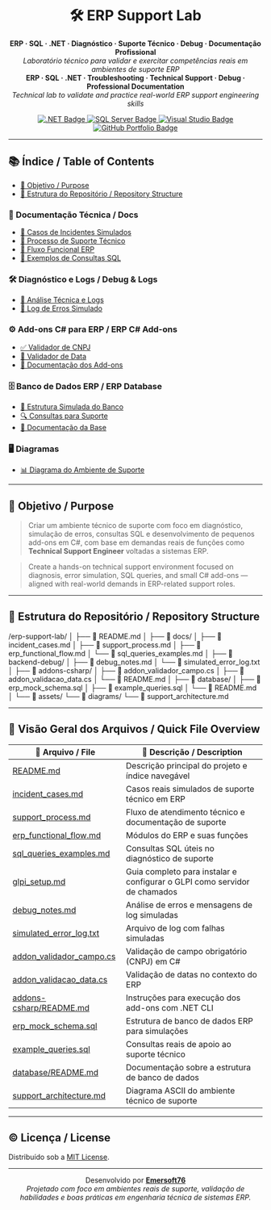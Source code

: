 <h1 align="center">🛠️ ERP Support Lab</h1>

<p align="center">
  <strong>ERP · SQL · .NET · Diagnóstico · Suporte Técnico · Debug · Documentação Profissional</strong><br>
  <em>Laboratório técnico para validar e exercitar competências reais em ambientes de suporte ERP</em><br>
  <strong>ERP · SQL · .NET · Troubleshooting · Technical Support · Debug · Professional Documentation</strong><br>
  <em>Technical lab to validate and practice real-world ERP support engineering skills</em>
</p>

<p align="center">
  <a href="https://dotnet.microsoft.com" target="_blank">
    <img src="https://img.shields.io/badge/.NET-C%23-512BD4?logo=dotnet" alt=".NET Badge"/>
  </a>
  <a href="https://www.microsoft.com/sql-server" target="_blank">
    <img src="https://img.shields.io/badge/SQL-Server-CC2927?logo=microsoftsqlserver&logoColor=white" alt="SQL Server Badge"/>
  </a>
  <a href="https://learn.microsoft.com/en-us/visualstudio/" target="_blank">
    <img src="https://img.shields.io/badge/Visual_Studio-IDE-5C2D91?logo=visualstudio" alt="Visual Studio Badge"/>
  </a>
  <a href="https://github.com/Emersoft76" target="_blank">
    <img src="https://img.shields.io/badge/GitHub-Portfólio-181717?logo=github" alt="GitHub Portfolio Badge"/>
  </a>
</p>

---

## 📚 Índice / Table of Contents

- [🎯 Objetivo / Purpose](#-objetivo--purpose)
- [📁 Estrutura do Repositório / Repository Structure](#-estrutura-do-repositório--repository-structure)

### 📄 Documentação Técnica / Docs
- [🧾 Casos de Incidentes Simulados](./docs/incident_cases.md)
- [🧩 Processo de Suporte Técnico](./docs/support_process.md)
- [🧭 Fluxo Funcional ERP](./docs/erp_functional_flow.md)
- [🧮 Exemplos de Consultas SQL](./docs/sql_queries_examples.md)

### 🛠️ Diagnóstico e Logs / Debug & Logs
- [🧪 Análise Técnica e Logs](./backend-debug/debug_notes.md)
- [📃 Log de Erros Simulado](./backend-debug/simulated_error_log.txt)

### ⚙️ Add-ons C# para ERP / ERP C# Add-ons
- [✅ Validador de CNPJ](./addons-csharp/addon_validador_campo.cs)
- [📅 Validador de Data](./addons-csharp/addon_validacao_data.cs)
- [📘 Documentação dos Add-ons](./addons-csharp/README.md)

### 🗄️ Banco de Dados ERP / ERP Database
- [📐 Estrutura Simulada do Banco](./database/erp_mock_schema.sql)
- [🔍 Consultas para Suporte](./database/example_queries.sql)
- [📘 Documentação da Base](./database/README.md)

### 🖥️ Diagramas
- [📊 Diagrama do Ambiente de Suporte](./assets/diagrams/support_architecture.md)

---

## 🎯 Objetivo / Purpose

> Criar um ambiente técnico de suporte com foco em diagnóstico, simulação de erros, consultas SQL e desenvolvimento de pequenos add-ons em C#, com base em demandas reais de funções como **Technical Support Engineer** voltadas a sistemas ERP.

> Create a hands-on technical support environment focused on diagnosis, error simulation, SQL queries, and small C# add-ons — aligned with real-world demands in ERP-related support roles.

---

## 📁 Estrutura do Repositório / Repository Structure

/erp-support-lab/ │ ├── 📄 README.md │ ├── 📁 docs/ │ ├── 📄 incident_cases.md │ ├── 📄 support_process.md │ ├── 📄 erp_functional_flow.md │ └── 📄 sql_queries_examples.md │ ├── 📁 backend-debug/ │ ├── 📄 debug_notes.md │ └── 📄 simulated_error_log.txt │ ├── 📁 addons-csharp/ │ ├── 📄 addon_validador_campo.cs │ ├── 📄 addon_validacao_data.cs │ └── 📄 README.md │ ├── 📁 database/ │ ├── 📄 erp_mock_schema.sql │ ├── 📄 example_queries.sql │ └── 📄 README.md │ └── 📁 assets/ └── 📁 diagrams/ └── 📄 support_architecture.md

---

## 🔎 Visão Geral dos Arquivos / Quick File Overview

| 📄 Arquivo / File                          | 📝 Descrição / Description                                                      |
|-------------------------------------------|----------------------------------------------------------------------------------|
| [README.md](./README.md)                  | Descrição principal do projeto e índice navegável                               |
| [incident_cases.md](./docs/incident_cases.md) | Casos reais simulados de suporte técnico em ERP                                |
| [support_process.md](./docs/support_process.md) | Fluxo de atendimento técnico e documentação de suporte                         |
| [erp_functional_flow.md](./docs/erp_functional_flow.md) | Módulos do ERP e suas funções                                                  |
| [sql_queries_examples.md](./docs/sql_queries_examples.md) | Consultas SQL úteis no diagnóstico de suporte                                  |
| [glpi_setup.md](./docs/glpi_setup.md)     | Guia completo para instalar e configurar o GLPI como servidor de chamados       |
| [debug_notes.md](./backend-debug/debug_notes.md) | Análise de erros e mensagens de log simuladas                                 |
| [simulated_error_log.txt](./backend-debug/simulated_error_log.txt) | Arquivo de log com falhas simuladas                                            |
| [addon_validador_campo.cs](./addons-csharp/addon_validador_campo.cs) | Validação de campo obrigatório (CNPJ) em C#                                   |
| [addon_validacao_data.cs](./addons-csharp/addon_validacao_data.cs) | Validação de datas no contexto do ERP                                         |
| [addons-csharp/README.md](./addons-csharp/README.md) | Instruções para execução dos add-ons com .NET CLI                              |
| [erp_mock_schema.sql](./database/erp_mock_schema.sql) | Estrutura de banco de dados ERP para simulações                               |
| [example_queries.sql](./database/example_queries.sql) | Consultas reais de apoio ao suporte técnico                                   |
| [database/README.md](./database/README.md) | Documentação sobre a estrutura de banco de dados                               |
| [support_architecture.md](./assets/diagrams/support_architecture.md) | Diagrama ASCII do ambiente técnico de suporte                                 |

---

## ©️ Licença / License

Distribuído sob a [MIT License](./LICENSE).

---

<p align="center">
  Desenvolvido por <a href="https://github.com/Emersoft76" target="_blank"><strong>Emersoft76</strong></a><br>
  <em>Projetado com foco em ambientes reais de suporte, validação de habilidades e boas práticas em engenharia técnica de sistemas ERP.</em>
</p>
